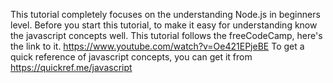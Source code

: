 This tutorial completely focuses on the understanding Node.js in beginners level.
Before you start this tutorial, to make it easy for understanding know the javascript concepts well.
This tutorial follows the freeCodeCamp, here's the link to it. https://www.youtube.com/watch?v=Oe421EPjeBE
To get a quick reference of javascript concepts, you can get it from https://quickref.me/javascript
